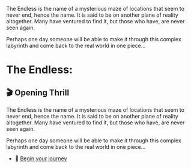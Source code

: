 The Endless is the name of a mysterious maze of locations that seem to never end, hence the name. It is said to be on another plane of reality altogether. Many have ventured to find it, but those who have, are never seen again.
 
Perhaps one day someone will be able to make it through this complex labyrinth and come back to the real world in one piece…


# The Endless:

## 🎬 Opening Thrill

The Endless is the name of a mysterious maze of locations that seem to never end, hence the name. It is said to be on another plane of reality altogether. Many have ventured to find it, but those who have, are never seen again.
 
Perhaps one day someone will be able to make it through this complex labyrinth and come back to the real world in one piece…

- 🚀 [Begin your journey](./scene1.md)